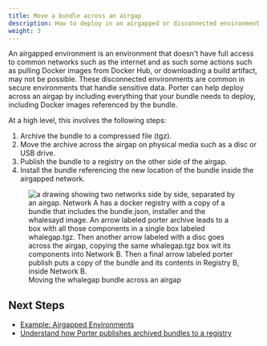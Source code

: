 ```yaml
---
title: Move a bundle across an airgap
description: How to deploy in an airgapped or disconnected environment
weight: 3
---
```


An airgapped environment is an environment that doesn't have full access to common networks such as the internet and as such some actions such as pulling Docker images from Docker Hub, or downloading a build artifact, may not be possible.
These disconnected environments are common in secure environments that handle sensitive data.
Porter can help deploy across an airgap by including everything that your bundle needs to deploy, including Docker images referenced by the bundle.

At a high level, this involves the following steps:

1. Archive the bundle to a compressed file (tgz).
2. Move the archive across the airgap on physical media such as a disc or USB drive.
3. Publish the bundle to a registry on the other side of the airgap.
4. Install the bundle referencing the new location of the bundle inside the airgapped network.

<figure>
    <img src="/docs/administration/porter-airgap-publish.png" alt="a drawing showing two networks side by side, separated by an airgap. Network A has a docker registry with a copy of a bundle that includes the bundle.json, installer and the whalesayd image. An arrow labeled porter archive leads to a box with all those components in a single box labeled whalegap.tgz. Then another arrow labeled with a disc goes across the airgap, copying the same whalegap.tgz box wit its components into Network B. Then a final arrow labeled porter publish puts a copy of the bundle and its contents in Registry B, inside Network B."/>
    <figcaption>Moving the whalegap bundle across an airgap</figcaption>
</figure>

## Next Steps

- [Example: Airgapped Environments](/examples/airgap/)
- [Understand how Porter publishes archived bundles to a registry](/archive-bundles/)
